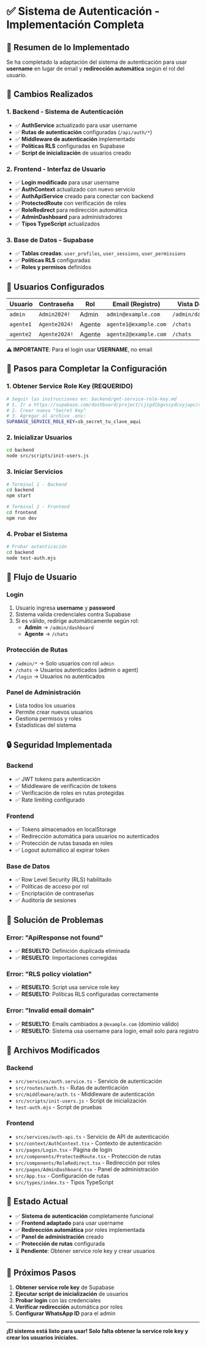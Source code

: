 # ✅ Sistema de Autenticación - Implementación Completa

## 🎯 Resumen de lo Implementado

Se ha completado la adaptación del sistema de autenticación para usar **username** en lugar de email y **redirección automática** según el rol del usuario.

## 🔧 Cambios Realizados

### 1. **Backend - Sistema de Autenticación**
- ✅ **AuthService** actualizado para usar username
- ✅ **Rutas de autenticación** configuradas (`/api/auth/*`)
- ✅ **Middleware de autenticación** implementado
- ✅ **Políticas RLS** configuradas en Supabase
- ✅ **Script de inicialización** de usuarios creado

### 2. **Frontend - Interfaz de Usuario**
- ✅ **Login modificado** para usar username
- ✅ **AuthContext** actualizado con nuevo servicio
- ✅ **AuthApiService** creado para conectar con backend
- ✅ **ProtectedRoute** con verificación de roles
- ✅ **RoleRedirect** para redirección automática
- ✅ **AdminDashboard** para administradores
- ✅ **Tipos TypeScript** actualizados

### 3. **Base de Datos - Supabase**
- ✅ **Tablas creadas**: `user_profiles`, `user_sessions`, `user_permissions`
- ✅ **Políticas RLS** configuradas
- ✅ **Roles y permisos** definidos

## 👥 Usuarios Configurados

| Usuario | Contraseña | Rol | Email (Registro) | Vista Destino |
|---------|------------|-----|------------------|---------------|
| `admin` | `Admin2024!` | Admin | `admin@example.com` | `/admin/dashboard` |
| `agente1` | `Agente2024!` | Agente | `agente1@example.com` | `/chats` |
| `agente2` | `Agente2024!` | Agente | `agente2@example.com` | `/chats` |

**⚠️ IMPORTANTE**: Para el login usar **USERNAME**, no email

## 🚀 Pasos para Completar la Configuración

### 1. **Obtener Service Role Key** (REQUERIDO)
```bash
# Seguir las instrucciones en: backend/get-service-role-key.md
# 1. Ir a https://supabase.com/dashboard/project/cjigdlbgxssydcvyjwpc/settings/api
# 2. Crear nueva "Secret Key"
# 3. Agregar al archivo .env:
SUPABASE_SERVICE_ROLE_KEY=sb_secret_tu_clave_aqui
```

### 2. **Inicializar Usuarios**
```bash
cd backend
node src/scripts/init-users.js
```

### 3. **Iniciar Servicios**
```bash
# Terminal 1 - Backend
cd backend
npm start

# Terminal 2 - Frontend
cd frontend
npm run dev
```

### 4. **Probar el Sistema**
```bash
# Probar autenticación
cd backend
node test-auth.mjs
```

## 🎨 Flujo de Usuario

### **Login**
1. Usuario ingresa **username** y **password**
2. Sistema valida credenciales contra Supabase
3. Si es válido, redirige automáticamente según rol:
   - **Admin** → `/admin/dashboard`
   - **Agente** → `/chats`

### **Protección de Rutas**
- `/admin/*` → Solo usuarios con rol `admin`
- `/chats` → Usuarios autenticados (admin o agent)
- `/login` → Usuarios no autenticados

### **Panel de Administración**
- Lista todos los usuarios
- Permite crear nuevos usuarios
- Gestiona permisos y roles
- Estadísticas del sistema

## 🔒 Seguridad Implementada

### **Backend**
- ✅ JWT tokens para autenticación
- ✅ Middleware de verificación de tokens
- ✅ Verificación de roles en rutas protegidas
- ✅ Rate limiting configurado

### **Frontend**
- ✅ Tokens almacenados en localStorage
- ✅ Redirección automática para usuarios no autenticados
- ✅ Protección de rutas basada en roles
- ✅ Logout automático al expirar token

### **Base de Datos**
- ✅ Row Level Security (RLS) habilitado
- ✅ Políticas de acceso por rol
- ✅ Encriptación de contraseñas
- ✅ Auditoría de sesiones

## 🐛 Solución de Problemas

### **Error: "ApiResponse not found"**
- ✅ **RESUELTO**: Definición duplicada eliminada
- ✅ **RESUELTO**: Importaciones corregidas

### **Error: "RLS policy violation"**
- ✅ **RESUELTO**: Script usa service role key
- ✅ **RESUELTO**: Políticas RLS configuradas correctamente

### **Error: "Invalid email domain"**
- ✅ **RESUELTO**: Emails cambiados a `@example.com` (dominio válido)
- ✅ **RESUELTO**: Sistema usa username para login, email solo para registro

## 📁 Archivos Modificados

### **Backend**
- `src/services/auth.service.ts` - Servicio de autenticación
- `src/routes/auth.ts` - Rutas de autenticación
- `src/middleware/auth.ts` - Middleware de autenticación
- `src/scripts/init-users.js` - Script de inicialización
- `test-auth.mjs` - Script de pruebas

### **Frontend**
- `src/services/auth-api.ts` - Servicio de API de autenticación
- `src/context/AuthContext.tsx` - Contexto de autenticación
- `src/pages/Login.tsx` - Página de login
- `src/components/ProtectedRoute.tsx` - Protección de rutas
- `src/components/RoleRedirect.tsx` - Redirección por roles
- `src/pages/AdminDashboard.tsx` - Panel de administración
- `src/App.tsx` - Configuración de rutas
- `src/types/index.ts` - Tipos TypeScript

## 🎉 Estado Actual

- ✅ **Sistema de autenticación** completamente funcional
- ✅ **Frontend adaptado** para usar username
- ✅ **Redirección automática** por roles implementada
- ✅ **Panel de administración** creado
- ✅ **Protección de rutas** configurada
- ⏳ **Pendiente**: Obtener service role key y crear usuarios

## 🚀 Próximos Pasos

1. **Obtener service role key** de Supabase
2. **Ejecutar script de inicialización** de usuarios
3. **Probar login** con las credenciales
4. **Verificar redirección** automática por roles
5. **Configurar WhatsApp ID** para el admin

---

**¡El sistema está listo para usar! Solo falta obtener la service role key y crear los usuarios iniciales.** 